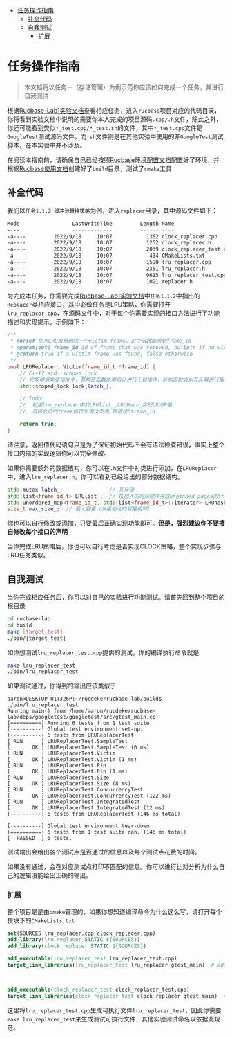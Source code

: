 <!-- START doctoc generated TOC please keep comment here to allow auto update -->
<!-- DON'T EDIT THIS SECTION, INSTEAD RE-RUN doctoc TO UPDATE -->

- [任务操作指南](#任务操作指南)
  - [补全代码](#补全代码)
  - [自我测试](#自我测试)
    - [扩展](#扩展)


<!-- END doctoc generated TOC please keep comment here to allow auto update -->

# 任务操作指南

> 本文档将以任务一（存储管理）为例示范你应该如何完成一个任务，并进行自我测试

根据[Rucbase-Lab1实验文档](Rucbase-Lab1[实验文档].md)查看相应任务，进入`rucbase`项目对应的代码目录，你将看到实验文档中说明的需要你本人完成的项目源码`.cpp/.h`文件，除此之外，你还可能看到类似`*_test.cpp/*_test.sh`的文件，其中`*_test.cpp`文件是`GoogleTest`测试源码文件，而`.sh`文件则是在其他实验中使用的非`GoogleTest`测试脚本，在本实验中并不涉及。

在阅读本指南前，请确保自己已经按照[Rucbase环境配置文档](Rucbase环境配置文档.md)配置好了环境，并根据[Rucbase使用文档](Rucbase使用文档.md)创建好了`build`目录，测试了`cmake`工具

## 补全代码

我们以`任务1.1.2 缓冲池替换策略`为例，进入`replacer`目录，其中源码文件如下：

```bash
Mode                 LastWriteTime         Length Name
----                 -------------         ------ ----
-a----         2022/9/18     10:07           1352 clock_replacer.cpp
-a----         2022/9/18     10:07           1252 clock_replacer.h
-a----         2022/9/18     10:07           2039 clock_replacer_test.cpp
-a----         2022/9/18     10:07            434 CMakeLists.txt
-a----         2022/9/18     10:07           1590 lru_replacer.cpp
-a----         2022/9/18     10:07           2351 lru_replacer.h
-a----         2022/9/18     10:07           9615 lru_replacer_test.cpp
-a----         2022/9/18     10:07           1021 replacer.h
```

为完成本任务，你需要完成[Rucbase-Lab1实验文档](Rucbase-Lab1[实验文档].md)中`任务1.1.2`中指出的`Replacer`类相应接口，其中必做任务是LRU策略，你需要打开`lru_replacer.cpp`，在源码文件中，对于每个你需要实现的接口方法进行了功能描述和实现提示，示例如下：

```cpp
/**
 * @brief 使用LRU策略删除一个victim frame，这个函数能得到frame_id
 * @param[out] frame_id id of frame that was removed, nullptr if no victim was found
 * @return true if a victim frame was found, false otherwise
 */
bool LRUReplacer::Victim(frame_id_t *frame_id) {
    // C++17 std::scoped_lock
    // 它能够避免死锁发生，其构造函数能够自动进行上锁操作，析构函数会对互斥量进行解锁操作，保证线程安全。
    std::scoped_lock lock{latch_};

    // Todo:
    //  利用lru_replacer中的LRUlist_,LRUHash_实现LRU策略
    //  选择合适的frame指定为淘汰页面,赋值给*frame_id

    return true;
}
```

请注意，返回值代码语句只是为了保证初始代码不会有语法检查错误，事实上整个接口内部的实现逻辑你可以完全修改。

如果你需要额外的数据结构，你可以在`.h`文件中对类进行添加，在`LRUReplacer`中，进入`lru_replacer.h`，你可以看到已经给出的部分数据结构。

```cpp
std::mutex latch_;               // 互斥锁
std::list<frame_id_t> LRUlist_;  // 按加入的时间顺序存放unpinned pages的frame id，首部表示最近被访问
std::unordered_map<frame_id_t, std::list<frame_id_t>::iterator> LRUhash_;  // frame_id_t -> unpinned pages的frame id
size_t max_size_;  // 最大容量（与缓冲池的容量相同）
```

你也可以自行修改或添加，只要最后正确实现功能即可。**但是，强烈建议你不要擅自修改每个接口的声明**

当你完成LRU策略后，你也可以自行考虑是否实现CLOCK策略，整个实现步骤与LRU任务类似。



## 自我测试

当你完成相应任务后，你可以对自己的实验进行功能测试。请首先回到整个项目的根目录

```bash
cd rucbase-lab
cd build
make [target_test]
./bin/[target_test]
```

如你想测试`lru_replacer_test.cpp`提供的测试，你的编译执行命令就是

```bash
make lru_replacer_test
./bin/lru_replacer_test
```

如果测试通过，你得到的输出应该类似于

```
aaron@DESKTOP-U1TJ26P:~/rucdeke/rucbase-lab/build$ ./bin/lru_replacer_test 
Running main() from /home/aaron/rucdeke/rucbase-lab/deps/googletest/googletest/src/gtest_main.cc
[==========] Running 6 tests from 1 test suite.
[----------] Global test environment set-up.
[----------] 6 tests from LRUReplacerTest
[ RUN      ] LRUReplacerTest.SampleTest
[       OK ] LRUReplacerTest.SampleTest (0 ms)
[ RUN      ] LRUReplacerTest.Victim
[       OK ] LRUReplacerTest.Victim (1 ms)
[ RUN      ] LRUReplacerTest.Pin
[       OK ] LRUReplacerTest.Pin (1 ms)
[ RUN      ] LRUReplacerTest.Size
[       OK ] LRUReplacerTest.Size (8 ms)
[ RUN      ] LRUReplacerTest.ConcurrencyTest
[       OK ] LRUReplacerTest.ConcurrencyTest (122 ms)
[ RUN      ] LRUReplacerTest.IntegratedTest
[       OK ] LRUReplacerTest.IntegratedTest (12 ms)
[----------] 6 tests from LRUReplacerTest (146 ms total)

[----------] Global test environment tear-down
[==========] 6 tests from 1 test suite ran. (146 ms total)
[  PASSED  ] 6 tests.
```

测试输出会给出各个测试点是否通过的信息以及每个测试点花费的时间。

如果没有通过，会在对应测试点打印不匹配的信息。你可以进行比对分析为什么自己的逻辑没能给出正确的输出。

### 扩展

整个项目是是由`cmake`管理的，如果你想知道编译命令为什么这么写，请打开每个模块下的`CMakeLists.txt`

```cmake
set(SOURCES lru_replacer.cpp clock_replacer.cpp)
add_library(lru_replacer STATIC ${SOURCES})
add_library(clock_replacer STATIC ${SOURCES})

add_executable(lru_replacer_test lru_replacer_test.cpp)
target_link_libraries(lru_replacer_test lru_replacer gtest_main)  # add gtest



add_executable(clock_replacer_test clock_replacer_test.cpp)
target_link_libraries(clock_replacer_test clock_replacer gtest_main)  # add gtest
```

这里将`lru_replacer_test.cpp`生成可执行文件`lru_replacer_test`，因此你需要`make lru_replacer_test`来生成测试可执行文件，其他实验测试命名以依据此规范。
